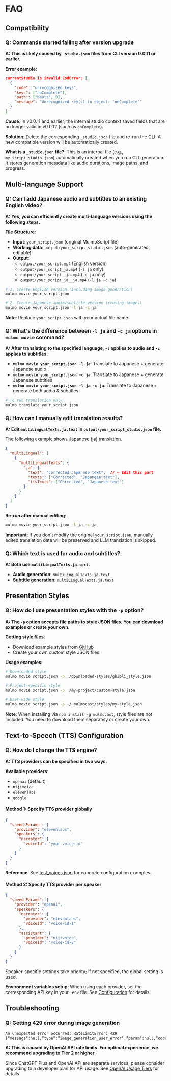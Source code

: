 # FAQ

## Compatibility

### Q: Commands started failing after version upgrade

**A: This is likely caused by `_studio.json` files from CLI version 0.0.11 or earlier.**

**Error example**:
```json
currentStudio is invalid ZodError: [
  {
    "code": "unrecognized_keys",
    "keys": ["onComplete"],
    "path": ["beats", 0],
    "message": "Unrecognized key(s) in object: 'onComplete'"
  }
]
```

**Cause**: In v0.0.11 and earlier, the internal studio context saved fields that are no longer valid in v0.0.12 (such as `onComplete`).

**Solution**: Delete the corresponding `_studio.json` file and re-run the CLI. A new compatible version will be automatically created.

**What is a `_studio.json` file?**: This is an internal file (e.g., `my_script_studio.json`) automatically created when you run CLI generation. It stores generation metadata like audio durations, image paths, and progress.

## Multi-language Support

### Q: Can I add Japanese audio and subtitles to an existing English video?

**A: Yes, you can efficiently create multi-language versions using the following steps.**

**File Structure**:
- **Input**: `your_script.json` (original MulmoScript file)
- **Working data**: `output/your_script_studio.json` (auto-generated, editable)
- **Output**: 
  - `output/your_script.mp4` (English version)
  - `output/your_script_ja.mp4` (`-l ja` only)
  - `output/your_script__ja.mp4` (`-c ja` only)
  - `output/your_script_ja__ja.mp4` (`-l ja -c ja`)

```bash
# 1. Create English version (including image generation)
mulmo movie your_script.json

# 2. Create Japanese audio/subtitle version (reusing images)
mulmo movie your_script.json -l ja -c ja
```

**Note**: Replace `your_script.json` with your actual file name

### Q: What's the difference between `-l ja` and `-c ja` options in `mulmo movie` command?

**A: After translating to the specified language, `-l` applies to audio and `-c` applies to subtitles.**

- **`mulmo movie your_script.json -l ja`**: Translate to Japanese + generate Japanese audio
- **`mulmo movie your_script.json -c ja`**: Translate to Japanese + generate Japanese subtitles
- **`mulmo movie your_script.json -l ja -c ja`**: Translate to Japanese + generate both audio & subtitles

```bash
# To run translation only
mulmo translate your_script.json
```

### Q: How can I manually edit translation results?

**A: Edit `multiLingualTexts.ja.text` in `output/your_script_studio.json` file.**

The following example shows Japanese (ja) translation.

```json
{
  "multiLingual": [
    {
      "multiLingualTexts": {
        "ja": {
          "text": "Corrected Japanese text",  // ← Edit this part
          "texts": ["Corrected", "Japanese text"],
          "ttsTexts": ["Corrected", "Japanese text"]
        }
      }
    }
  ]
}
```

**Re-run after manual editing**:
```bash
mulmo movie your_script.json -l ja -c ja
```

**Important**: If you don't modify the original `your_script.json`, manually edited translation data will be preserved and LLM translation is skipped.

### Q: Which text is used for audio and subtitles?

**A: Both use `multiLingualTexts.ja.text`.**

- **Audio generation**: `multiLingualTexts.ja.text`
- **Subtitle generation**: `multiLingualTexts.ja.text`

## Presentation Styles

### Q: How do I use presentation styles with the `-p` option?

**A: The `-p` option accepts file paths to style JSON files. You can download examples or create your own.**

**Getting style files**:
- Download example styles from [GitHub](https://github.com/receptron/mulmocast-cli/tree/main/assets/styles)
- Create your own custom style JSON files

**Usage examples**:
```bash
# Downloaded style
mulmo movie script.json -p ./downloaded-styles/ghibli_style.json

# Project-specific style
mulmo movie script.json -p ./my-project/custom-style.json

# User-wide style
mulmo movie script.json -p ~/.mulmocast/styles/my-style.json
```

**Note**: When installing via `npm install -g mulmocast`, style files are not included. You need to download them separately or create your own.

## Text-to-Speech (TTS) Configuration

### Q: How do I change the TTS engine?

**A: TTS providers can be specified in two ways.**

**Available providers**:
- `openai` (default)
- `nijivoice` 
- `elevenlabs`
- `google`

#### Method 1: Specify TTS provider globally
```json
{
  "speechParams": {
    "provider": "elevenlabs",
    "speakers": {
      "narrator": {
        "voiceId": "your-voice-id"
      }
    }
  }
}
```

**Reference**: See [test_voices.json](https://github.com/receptron/mulmocast-cli/blob/main/scripts/test/test_voices.json#L7) for concrete configuration examples.

#### Method 2: Specify TTS provider per speaker
```json
{
  "speechParams": {
    "provider": "openai",
    "speakers": {
      "narrator": {
        "provider": "elevenlabs",
        "voiceId": "voice-id-1"
      },
      "assistant": {
        "provider": "nijivoice", 
        "voiceId": "voice-id-2"
      }
    }
  }
}
```
Speaker-specific settings take priority; if not specified, the global setting is used.

**Environment variables setup**:
When using each provider, set the corresponding API key in your `.env` file. See [Configuration](../README.md#configuration) for details.

## Troubleshooting

### Q: Getting 429 error during image generation
```
An unexpected error occurred: RateLimitError: 429 {"message":null,"type":"image_generation_user_error","param":null,"code":null}
```

**A: This is caused by OpenAI API rate limits. For optimal experience, we recommend upgrading to Tier 2 or higher.**

Since ChatGPT Plus and OpenAI API are separate services, please consider upgrading to a developer plan for API usage. See [OpenAI Usage Tiers](https://platform.openai.com/docs/guides/rate-limits) for details.